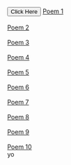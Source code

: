  <button onclick="window.location.href = 'https://w3docs.com';">Click Here</button>
<a href="page1.html">Poem 1</a><br><br>
<a href="page2.html">Poem 2</a><br><br>
<a href="page3.html">Poem 3</a><br><br>
<a href="page4.html">Poem 4</a><br><br>
<a href="page5.html">Poem 5</a><br><br>
<a href="page6.html">Poem 6</a><br><br>
<a href="page7.html">Poem 7</a><br><br>
<a href="page8.html">Poem 8</a><br><br>
<a href="page9.html">Poem 9</a><br><br>
<a href="page10.html">Poem 10</a><br>
yo
